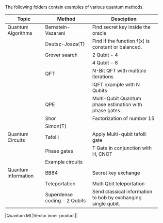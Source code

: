 The following folders contain examples of various quantum methods.

|Topic|Method|Desciption|
|-|-|-|
|Quantum Algorithms|Bernstein-Vazarani|Find secret key inside the oracle|
||Deutsz-Josza(T)|Find if the function f(x) is constant or balanced.|
||Grover search|2 Qubit - 4|
|||4 Qubit - 8|
||QFT|N-Bit QFT with multiple iterations|
|||IQFT example with N Qubits|
||QPE|Multi-Qubit Quantum phase estimation with phase gates|
||Shor|Factorization of number 15|
||Simon(T)||
|Quantum Circuits|Tafolli|Apply Multi-qubit tafolli gate|
||Phase gates|T Gate in conjunction with H, CNOT|
||Example circuits||
|Quantum information|BB84|Secret key exchange|
||Teleportation|Multi Qbit teleportation|
||Superdense coding - 2 Qubits|Send classical information to bob by exchanging single qubit.|

|Quantum ML|Vector inner product||